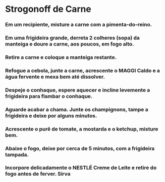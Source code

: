 # Strogonoff de Carne



### Em um recipiente, misture a carne com a pimenta-do-reino.

### Em uma frigideira grande, derreta 2 colheres (sopa) da manteiga e doure a carne, aos poucos, em fogo alto.

### Retire a carne e coloque a manteiga restante.

### Refogue a cebola, junte a carne, acrescente o MAGGI Caldo e a água fervente e mexa bem até dissolver.

### Despeje o conhaque, espere aquecer e incline levemente a frigideira para flambar o conhaque.

### Aguarde acabar a chama. Junte os champignons, tampe a frigideira e deixe por alguns minutos.

### Acrescente o purê de tomate, a mostarda e o ketchup, misture bem.

### Abaixe o fogo, deixe por cerca de 5 minutos, com a frigideira tampada.

### Incorpore delicadamente o NESTLÉ Creme de Leite e retire do fogo antes de ferver. Sirva

